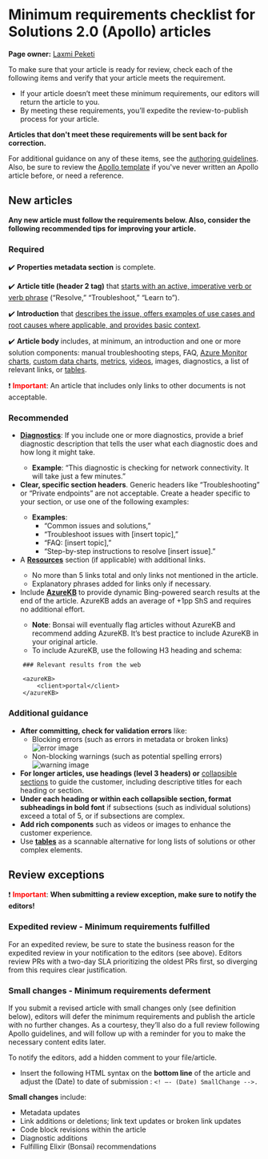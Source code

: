 # Minimum requirements checklist for Solutions 2.0 (Apollo) articles
**Page owner:** [Laxmi Peketi](sree.peketi@microsoft.com)

To make sure that your article is ready for review, check each of the following items and verify that your article meets the requirement. 
- If your article doesn’t meet these minimum requirements, our editors will return the article to you. 
- By meeting these requirements, you’ll expedite the review-to-publish process for your article. 

**Articles that don't meet these requirements will be sent back for correction.**

For additional guidance on any of these items, see the [authoring guidelines](ApolloFAQOverview.md). Also, be sure to review the [Apollo template](https://github.com/Azure/SelfHelpContent/blob/master/documents/SelfHelp-Solution-template/apollo-markdown-template.md) if you've never written an Apollo article before, or need a reference.
  

## New articles

**Any new article must follow the requirements below. Also, consider the following recommended tips for improving your article.**

### Required
:heavy_check_mark: **Properties metadata section** is complete.

:heavy_check_mark: **Article title (header 2 tag)** that [starts with an active, imperative verb or verb phrase](https://azsupportdocs.azurewebsites.net/elixir/articles/TitleAndDescription.html) (“Resolve,” “Troubleshoot,” “Learn to”). 

:heavy_check_mark: **Introduction** that [describes the issue, offers examples of use cases and root causes where applicable, and provides basic context](https://azsupportdocs.azurewebsites.net/elixir/articles/TitleAndDescription.html).  


:heavy_check_mark: **Article body** includes, at minimum, an introduction and one or more solution components: manual troubleshooting steps, FAQ, [Azure Monitor charts](https://azsupportdocs.azurewebsites.net/elixir/articles/AzureMonitor.html), [custom data charts](https://azsupportdocs.azurewebsites.net/elixir/articles/CustomDataCharts.html), [metrics](https://azsupportdocs.azurewebsites.net/elixir/articles/AzureMonitor.html), [videos](https://azsupportdocs.azurewebsites.net/elixir/articles/Video.html), images, diagnostics, a list of relevant links, or [tables](https://azsupportdocs.azurewebsites.net/playbook/ApolloFAQFormatting.html#tables). 

:heavy_exclamation_mark: <span style="color:red">**Important**</span>:
An article that includes only links to other documents is not acceptable. 

### Recommended

<ul><li><a href="https://azsupportdocs.azurewebsites.net/elixir/articles/Diagnostics.html"><strong>Diagnostics</strong></a>: If you include one or more diagnostics, provide a brief diagnostic description that tells the user what each diagnostic does and how long it might take.</li>
	<ul><li><strong>Example</strong>: “This diagnostic is checking for network connectivity. It will take just a few minutes.”</li>
	</ul>
<li><strong>Clear, specific section headers</strong>. Generic headers like “Troubleshooting” or “Private endpoints” are not acceptable. Create a header specific to your section, or use one of the following examples:</li>
	<ul><li><strong>Examples</strong>: 
		<ul><li>“Common issues and solutions,”</li>
		<li>“Troubleshoot issues with [insert topic],”</li>
		<li>“FAQ: [insert topic],”</li>
		<li>“Step-by-step instructions to resolve [insert issue].” </li>
		</ul>
	</ul>
<li>A <strong><a href="https://azsupportdocs.azurewebsites.net/playbook/ApolloFAQLinks.html#links-in-the-resources-section">Resources</a></strong> section (if applicable) with additional links.</li>
	<ul><li>No more than 5 links total and only links not mentioned in the article.</li> 
	<li>Explanatory phrases added for links only if necessary.</li>
	</ul>
<li>Include <a href="https://azsupportdocs.azurewebsites.net/elixir/articles/Azurekb.html"><strong>AzureKB</strong></a> to provide dynamic Bing-powered search results at the end of the article. AzureKB adds an average of +1pp ShS and requires no additional effort.</li>
	<ul><li><strong>Note</strong>: Bonsai will eventually flag articles without AzureKB and recommend adding AzureKB. It’s best practice to include AzureKB in your original article. 
	<li>To include AzureKB, use the following H3 heading and schema:</li>
	</ul>
</ul>

        ### Relevant results from the web
		
		<azureKB>
			<client>portal</client>
		</azureKB>	

### Additional guidance

* **After committing, check for validation errors** like: 
  * Blocking errors (such as errors in metadata or broken links) ![error image](https://azsupportdocs.azurewebsites.net/docs/elixir/assets/images/ApolloError.png) 
  * Non-blocking warnings (such as potential spelling errors) ![warning image](https://azsupportdocs.azurewebsites.net/docs/elixir/assets/images/ApolloWarning.png)
* **For longer articles, use headings (level 3 headers) or** [collapsible sections](https://azsupportdocs.azurewebsites.net/elixir/articles/AccordionSections.html) to guide the customer, including descriptive titles for each heading or section.
* **Under each heading or within each collapsible section, format subheadings in bold font** if subsections (such as individual solutions) exceed a total of 5, or if subsections are complex.
* **Add rich components** such as videos or images to enhance the customer experience.
* Use [**tables**](https://azsupportdocs.azurewebsites.net/playbook/ApolloFAQFormatting.html#tables) as a scannable alternative for long lists of solutions or other complex elements.

## Review exceptions
:heavy_exclamation_mark: <span style="color:red">**Important**</span>: **When submitting a review exception, make sure to notify the editors!** 

### Expedited review - Minimum requirements fulfilled
For an expedited review, be sure to state the business reason for the expedited review in your notification to the editors (see above). Editors review PRs with a two-day SLA prioritizing the oldest PRs first, so diverging from this requires clear justification.

### Small changes - Minimum requirements deferment
If you submit a revised article with small changes only (see definition below), editors will defer the minimum requirements and publish the article with no further changes. As a courtesy, they’ll also do a full review following Apollo guidelines, and will follow up with a reminder for you to make the necessary content edits later.

To notify the editors, add a hidden comment to your file/article. 
- Insert the following HTML syntax on the **bottom line** of the article and adjust the (Date) to date of submission : `<! –- (Date) SmallChange -->.`

**Small changes** include:
<ul><li>Metadata updates
	</li><li>Link additions or deletions; link text updates or broken link updates 
	</li><li>Code block revisions within the article 
	</li><li>Diagnostic additions 
	</li><li>Fulfilling Elixir (Bonsai) recommendations
</li></ul>